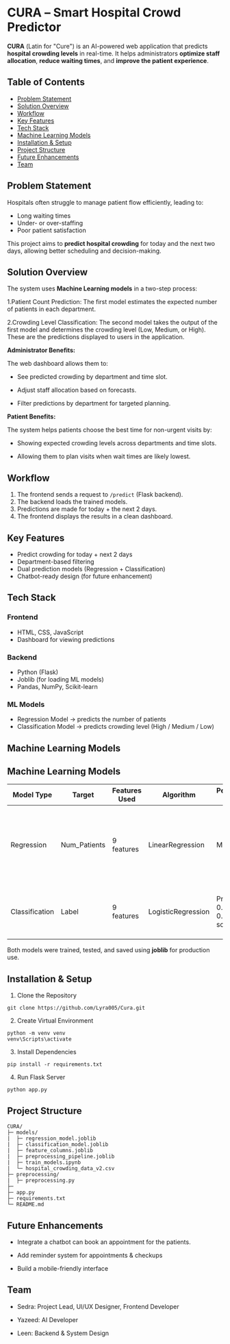 # CURΑ – Smart Hospital Crowd Predictor

**CURΑ** (Latin for "Cure") is an AI-powered web application that predicts **hospital crowding levels** in real-time. It helps administrators **optimize staff allocation**, **reduce waiting times**, and **improve the patient experience**.

## Table of Contents
- [Problem Statement](#problem-statement)
- [Solution Overview](#solution-overview)
- [Workflow](#workflow)
- [Key Features](#key-features)
- [Tech Stack](#tech-stack)
- [Machine Learning Models](#machine-learning-models)
- [Installation & Setup](#installation--setup)
- [Project Structure](#project_structure)
- [Future Enhancements](#future-enhancements)
- [Team](#team)

## Problem Statement
Hospitals often struggle to manage patient flow efficiently, leading to:
- Long waiting times
- Under- or over-staffing
- Poor patient satisfaction

This project aims to **predict hospital crowding** for today and the next two days, allowing better scheduling and decision-making.

## Solution Overview
The system uses **Machine Learning models** in a two-step process:

1.Patient Count Prediction: The first model estimates the expected number of patients in each department.

2.Crowding Level Classification: The second model takes the output of the first model and determines the crowding level (Low, Medium, or High). These are the predictions displayed to users in the application.

**Administrator Benefits:**

The web dashboard allows them to:

- See predicted crowding by department and time slot.

- Adjust staff allocation based on forecasts.

- Filter predictions by department for targeted planning.

**Patient Benefits:**

The system helps patients choose the best time for non-urgent visits by:

- Showing expected crowding levels across departments and time slots.

- Allowing them to plan visits when wait times are likely lowest.

## Workflow
1. The frontend sends a request to `/predict` (Flask backend).
2. The backend loads the trained models.
3. Predictions are made for today + the next 2 days.
4. The frontend displays the results in a clean dashboard.

## Key Features
-  Predict crowding for today + next 2 days  
-  Department-based filtering  
-  Dual prediction models (Regression + Classification)   
-  Chatbot-ready design (for future enhancement)  

## Tech Stack

### **Frontend**
- HTML, CSS, JavaScript 
- Dashboard for viewing predictions

### **Backend**
- Python (Flask)
- Joblib (for loading ML models)
- Pandas, NumPy, Scikit-learn

### **ML Models**
- Regression Model → predicts the number of patients  
- Classification Model → predicts crowding level (High / Medium / Low)

## Machine Learning Models

## Machine Learning Models

| Model Type    | Target        | Features Used       | Algorithm              | Performance (Metric)         | Output                         | Notes / Rationale |
|---------------|---------------|-------------------|----------------------|------------------------------|--------------------------------|------------------|
| Regression    | Num_Patients  | 9 features        | LinearRegression | MSE: 8.396        | Predicted number of patients  | Chosen for handling linear relationships and capturing feature interactions effectively |
| Classification| Label         | 9 features        | LogisticRegression| Precision: 0.83, recall: 0.82, F1-score: 0.82| Crowding level (High, Medium, Low) | Works well for multi-class classification and is robust to overfitting |


Both models were trained, tested, and saved using **joblib** for production use.

## Installation & Setup

1. Clone the Repository
```
git clone https://github.com/Lyra005/Cura.git
```

2. Create Virtual Environment
```
python -m venv venv 
venv\Scripts\activate
```

3. Install Dependencies
 ```
 pip install -r requirements.txt
 ```

4. Run Flask Server
```
python app.py
```

## Project Structure

```
CURA/
├─ models/
|  ├─ regression_model.joblib
|  ├─ classification_model.joblib
|  ├─ feature_columns.joblib
|  ├─ preprocessing_pipeline.joblib
|  ├─ train_models.ipynb
|  └─ hospital_crowding_data_v2.csv
├─ preprocessing/
|  ├─ preprocessing.py
├─ 
├─ app.py
├─ requirements.txt
└─ README.md
```

## Future Enhancements

- Integrate a chatbot can book an appointment for the patients.

- Add reminder system for appointments & checkups

- Build a mobile-friendly interface

## Team

- Sedra: Project Lead, UI/UX Designer, Frontend Developer

- Yazeed: AI Developer

- Leen: Backend & System Design
